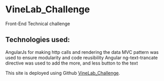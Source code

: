 # VineLab_Challenge
Front-End Technical challenge

## Technologies used:

AngularJs for making http calls and rendering the data
MVC pattern was used to ensure modularity and code reusibility
Angular ng-text-trancate directive was used to add the more, and less button to the text

This site is deployed using Github [VineLab_Challenge](https://puzant.github.io/VineLab_Challenge/).
